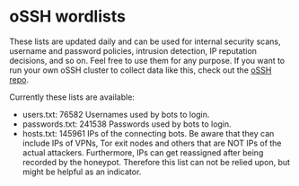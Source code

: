 # oSSH wordlists
These lists are updated daily and can be used for internal security scans, username and password policies, intrusion detection, IP reputation decisions, and so on. Feel free to use them for any purpose. If you want to run your own oSSH cluster to collect data like this, check out the [oSSH repo](https://github.com/toxyl/ossh).  

Currently these lists are available:  
- users.txt: 76582                                                                                                                                                                                                                                                                                                                                                                                                                                    Usernames used by bots to login. 
- passwords.txt: 241538                                                                                                                                                                                                                                                                                                                                                                                                                                    Passwords used by bots to login. 
- hosts.txt: 145961                                                                                                                                                                                                                                                                                                                                                                                                                                    IPs of the connecting bots. Be aware that they can include IPs of VPNs, Tor exit nodes and others that are NOT IPs of the actual attackers. Furthermore, IPs can get reassigned after being recorded by the honeypot. Therefore this list can not be relied upon, but might be helpful as an indicator.
